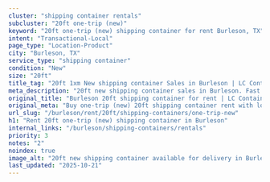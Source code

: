 ```yaml
---
cluster: "shipping container rentals"
subcluster: "20ft one-trip (new)"
keyword: "20ft one-trip (new) shipping container for rent Burleson, TX"
intent: "Transactional-Local"
page_type: "Location-Product"
city: "Burleson, TX"
service_type: "shipping container"
condition: "New"
size: "20ft"
title_tag: "20ft 1xm New shipping container Sales in Burleson | LC Container"
meta_description: "20ft new shipping container sales in Burleson. Fast delivery, competitive pricing. Serving shipping containers area. Quote ID: XHC. Call (214) 524-4168 for your free quote today."
original_title: "Burleson 20ft shipping container for rent | LC Container"
original_meta: "Buy one-trip (new) 20ft shipping container rent with local delivery in Burleson, TX. LC Container — local Since 2003. Request a fast quote today."
url_slug: "/burleson/rent/20ft/shipping-containers/one-trip-new"
h1: "Rent 20ft one-trip (new) shipping container in Burleson"
internal_links: "/burleson/shipping-containers/rentals"
priority: 3
notes: "2"
noindex: true
image_alt: "20ft new shipping container available for delivery in Burleson"
last_updated: "2025-10-21"
---
```


<!-- TODO: Add unique city/inventory copy, images, and internal links here. -->
